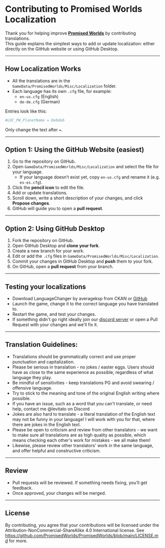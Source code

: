 # Contributing to Promised Worlds Localization

Thank you for helping improve [**Promised Worlds**](https://github.com/PromisedWorlds/PromisedWorlds) by contributing translations.  
This guide explains the simplest ways to add or update localization: either directly on the GitHub website or using GitHub Desktop.

---

## How Localization Works
- All the translations are in the `GameData/PromisedWorlds/Misc/Localization` folder. 
- Each language has its own `.cfg` file, for example:  
  - `en-us.cfg` (English)  
  - `de-de.cfg` (German)  

Entries look like this:
```cfg
#LOC_PW_PlanetName = Debdeb
```
Only change the text after `=`.

---

## Option 1: Using the GitHub Website (easiest)
1. Go to the repository on GitHub.  
2. Open `GameData/PromisedWorlds/Misc/Localization` and select the file for your language.  
   - If your language doesn’t exist yet, copy `en-us.cfg` and rename it (e.g. `es-es.cfg`).  
3. Click the **pencil icon** to edit the file.  
4. Add or update translations.  
5. Scroll down, write a short description of your changes, and click **Propose changes**.  
6. GitHub will guide you to open a **pull request**.

---

## Option 2: Using GitHub Desktop
1. Fork the repository on GitHub.  
2. Open GitHub Desktop and **clone your fork**.  
3. Create a new branch for your work.  
4. Edit or add the `.cfg` files in `GameData/PromisedWorlds/Misc/Localization`.  
5. Commit your changes in GitHub Desktop and **push** them to your fork.  
6. On GitHub, open a **pull request** from your branch.

---

## Testing your localizations
- Download LanguageChanger by averageksp from CKAN or [GitHub](https://github.com/averageksp/LanguageChanger)
- Launch the game, change it to the correct language you have translated to.
- Restart the game, and test your changes.
- If something didn't go right ideally join our [discord server](https://discord.gg/CDbjJgTjXC) or open a Pull Request with your changes and we'll fix it.

---

## Translation Guidelines:
- Translations should be grammatically correct and use proper punctuation and capitalization.
- Please be serious in translation - no jokes / easter eggs. Users should have as close to the same experience as possible, regardless of what language they play.
- Be mindful of sensitivities - keep translations PG and avoid swearing / offensive language.
- Try to stick to the meaning and tone of the original English writing where possible.
- If you have an issue, such as a word that you can't translate, or need help, contact me @levitato on Discord
- Jokes are also hard to translate - a literal translation of the English text may not be funny in your language! I will work with you for that, where there are jokes in the English text.
- Please be open to criticism and review from other translators - we want to make sure all translations are as high quality as possible, which means checking each other's work for mistakes - we all make them!
- Likewise, please review other translators' work in the same language, and offer helpful and constructive criticism.

---

## Review
- Pull requests will be reviewed. If something needs fixing, you’ll get feedback.  
- Once approved, your changes will be merged.  

---

## License
By contributing, you agree that your contributions will be licensed under the Attribution-NonCommercial-ShareAlike 4.0 International license. See https://github.com/PromisedWorlds/PromisedWorlds/blob/main/LICENSE.md for more.

